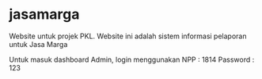 # jasamarga
Website untuk projek PKL.
Website ini adalah sistem informasi pelaporan untuk Jasa Marga

Untuk masuk dashboard Admin, login menggunakan
NPP : 1814
Password : 123
